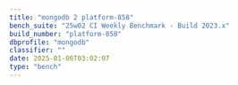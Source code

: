 ```yaml
---
title: "mongodb 2 platform-858"
bench_suite: "25w02 CI Weekly Benchmark - Build 2023.x"
build_number: "platform-858"
dbprofile: "mongodb"
classifier: ""
date: 2025-01-06T03:02:07
type: "bench"
---
```

